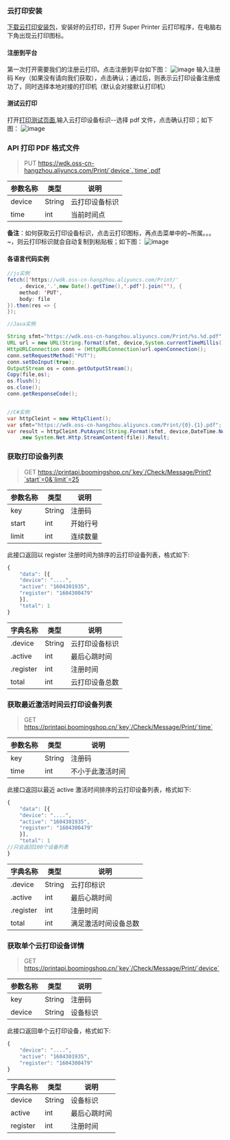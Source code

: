 ### 云打印安装

[下载云打印安装包](https://wdk.oss-cn-hangzhou.aliyuncs.com/SuperPrinter.rar)，安装好的云打印，打开 Super Printer 云打印程序，在电脑右下角出现云打印图标。

#### 注册到平台

第一次打开需要我们的注册云打印。点击注册到平台如下图：
![image](http://www.365lu.cn/UserResources/1usm4ih/1604482960903/image.png)
输入注册码 Key（如果没有请向我们获取），点击确认；通过后，则表示云打印设备注册成功了，同时选择本地对接的打印机（默认会对接默认打印机）

#### 测试云打印

打开[打印测试页面](https://printapi.boomingshop.cn/.well-known/demo.html),输入云打印设备标识--选择 pdf 文件，点击确认打印；如下图：
![image](http://www.365lu.cn/UserResources/1usm4ih/1604551857035/image.png)

### API 打印 PDF 格式文件

> PUT https://wdk.oss-cn-hangzhou.aliyuncs.com/Print/`device`.`time`.pdf

| 参数名称 | 类型   | 说明           |
| -------- | ------ | -------------- |
| device   | String | 云打印设备标识 |
| time     | int    | 当前时间点     |

**备注**：如何获取云打印设备标识，点击云打印图标，再点击菜单中的~所属。。。~，则云打印标识就会自动复制到粘贴板；如下图：
![image](http://www.365lu.cn/UserResources/1usm4ih/1604545218282/image.png)

#### 各语言代码实例

``` java
//js实例
fetch(['https://wdk.oss-cn-hangzhou.aliyuncs.com/Print/'
    , device,'.',new Date().getTime(),'.pdf'].join(''), {
    method: 'PUT',
    body: file
}).then(res => {
});

//Java实例

String sfmt="https://wdk.oss-cn-hangzhou.aliyuncs.com/Print/%s.%d.pdf";
URL url = new URL(String.format(sfmt, device,System.currentTimeMillis()));
HttpURLConnection conn = (HttpURLConnection)url.openConnection();
conn.setRequestMethod("PUT");
conn.setDoInput(true);
OutputStream os = conn.getOutputStream();
Copy(file,os);
os.flush();
os.close();
conn.getResponseCode();


//C#实例
var httpCleint = new HttpClient();
var sfmt="https://wdk.oss-cn-hangzhou.aliyuncs.com/Print/{0}.{1}.pdf";
var result = httpCleint.PutAsync(String.Format(sfmt, device,DateTime.Now.Ticks)
    ,new System.Net.Http.StreamContent(file)).Result;
```

### 获取打印设备列表

> GET https://printapi.boomingshop.cn/`key`/Check/Message/Print?`start`=0&`limit`=25

| 参数名称 | 类型   | 说明     |
| -------- | ------ | -------- |
| key      | String | 注册码   |
| start    | int    | 开始行号 |
| limit    | int    | 连续数量 |

此接口返回以 register 注册时间为排序的云打印设备列表，格式如下:

``` js
{
    "data": [{
	"device": "....",
	"active": "1604301935",
	"register": "1604300479"
    }],
    "total": 1
}
```

| 字典名称  | 类型   | 说明           |
| --------- | ------ | -------------- |
| .device   | String | 云打印设备标识 |
| .active   | int    | 最后心跳时间   |
| .register | int    | 注册时间       |
| total     | int    | 云打印设备总数 |

### 获取最近激活时间云打印设备列表

> GET https://printapi.boomingshop.cn/`key`/Check/Message/Print/`time`

| 参数名称 | 类型   | 说明             |
| -------- | ------ | ---------------- |
| key      | String | 注册码           |
| time     | int    | 不小于此激活时间 |

此接口返回以最近 active 激活时间排序的云打印设备列表，格式如下:

``` js
{
    "data": [{
	"device": "....",
	"active": "1604301935",
	"register": "1604300479"
    }],
    "total": 1
//只会返回100个设备列表
}


```

| 字典名称  | 类型   | 说明                 |
| --------- | ------ | -------------------- |
| .device   | String | 云打印标识           |
| .active   | int    | 最后心跳时间         |
| .register | int    | 注册时间             |
| total     | int    | 满足激活时间设备总数 |

### 获取单个云打印设备详情

> GET https://printapi.boomingshop.cn/`key`/Check/Message/Print/`device`

| 参数名称 | 类型   | 说明     |
| -------- | ------ | -------- |
| key      | String | 注册码   |
| device   | String | 设备标识 |

此接口返回单个云打印设备，格式如下:

``` js
{
	"device": "....",
	"active": "1604301935",
	"register": "1604300479"
}
```

| 字典名称 | 类型   | 说明         |
| -------- | ------ | ------------ |
| device   | String | 设备标识     |
| active   | int    | 最后心跳时间 |
| register | int    | 注册时间     |
